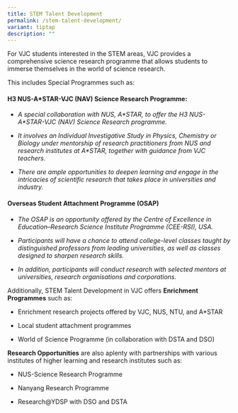 ```yaml
---
title: STEM Talent Development
permalink: /stem-talent-development/
variant: tiptap
description: ""
---
```

<p>For VJC students interested in the STEM areas, VJC provides a comprehensive
science research programme that allows students to immerse themselves in
the world of science research.</p>
<p>This includes Special Programmes such as:</p>
<h4><strong>H3 NUS-A*STAR-VJC (NAV) Science Research Programme:</strong></h4>
<ul data-tight="true" class="tight">
<li>
<p><em>A special collaboration with NUS, A*STAR, to offer the H3 NUS-A*STAR-VJC (NAV) Science Research programme.</em>
</p>
</li>
<li>
<p><em>It involves an</em><strong><em> </em></strong><em>Individual Investigative Study in Physics, Chemistry or Biology under mentorship of research practitioners from NUS and research institutes at A*STAR, together with guidance from VJC teachers.</em>
</p>
</li>
<li>
<p><em>There are ample opportunities to deepen learning and engage in the intricacies of scientific research that takes place in universities and industry.</em>
</p>
</li>
</ul>
<h4><strong>Overseas Student Attachment Programme (OSAP)</strong></h4>
<ul data-tight="true" class="tight">
<li>
<p><em>The OSAP is an opportunity offered by the Centre of Excellence in Education–Research Science Institute Programme (CEE-RSI), USA.</em>
</p>
</li>
<li>
<p><em>Participants will have a chance to attend college-level classes taught by distinguished professors from leading universities, as well as classes designed to sharpen research skills.</em>
</p>
</li>
<li>
<p><em>In addition, participants will conduct research with selected mentors at universities, research organisations and corporations.</em>
</p>
</li>
</ul>
<p>Additionally, STEM Talent Development in VJC offers <strong>Enrichment Programmes</strong> such
as:</p>
<ul data-tight="true" class="tight">
<li>
<p>Enrichment research projects offered by VJC, NUS, NTU, and A*STAR</p>
</li>
<li>
<p>Local student attachment programmes</p>
</li>
<li>
<p>World of Science Programme (in collaboration with DSTA and DSO)</p>
</li>
</ul>
<p><strong>Research Opportunities</strong> are also aplenty with partnerships
with various institutes of higher learning and research institutes such
as:</p>
<ul data-tight="true" class="tight">
<li>
<p>NUS-Science Research Programme</p>
</li>
<li>
<p>Nanyang Research Programme</p>
</li>
<li>
<p>Research@YDSP with DSO and DSTA</p>
</li>
</ul>
<p></p>